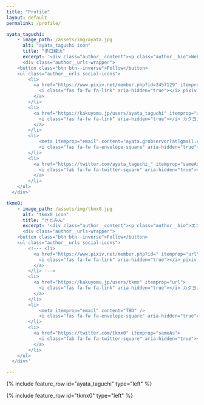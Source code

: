 ```yaml
---
title: "Profile"
layout: default
permalink: /profile/

ayata_taguchi:
    - image_path: /assets/img/ayata.jpg
      alt: "ayata_taguchi icon"
      title: "多口綾汰"
      excerpt: '<div class="author__content"><p class="author__bio">Webエンジニア．小説も絵もコードも書きます．エンジニアとしてはメタデータが好きです．</p></div>
      <div class="author__urls-wrapper">
    <button class="btn btn--inverse">Follow</button>
    <ul class="author__urls social-icons">
        <li>
          <a href="https://www.pixiv.net/member.php?id=2457129" itemprop="url">
            <i class="fas fa-fw fa-link" aria-hidden="true"></i> pixiv
          </a>
        </li>
        <li>
          <a href="https://kakuyomu.jp/users/ayata_taguchi" itemprop="url">
            <i class="fas fa-fw fa-link" aria-hidden="true"></i> カクヨム
          </a>
        </li>
        <li>
            <meta itemprop="email" content="ayata.grobserver[at]gmail.com" />
            <i class="fas fa-fw fa-envelope-square" aria-hidden="true"></i> ayata.grobserver[at]gmail.com
        </li>
        <li>
          <a href="https://twitter.com/ayata_taguchi_" itemprop="sameAs">
            <i class="fab fa-fw fa-twitter-square" aria-hidden="true"></i> @ayata_taguchi_
          </a>
        </li>
    </ul>
  </div>'

tkmx0:
    - image_path: /assets/img/tkmx0.jpg
      alt: "tkmx0 icon"
      title: "さとみん"
      excerpt: '<div class="author__content"><p class="author__bio">エンジニア．小説も絵もコードも書きます．エンジニアとしては最適化が好きです．</p></div>
      <div class="author__urls-wrapper">
    <button class="btn btn--inverse">Follow</button>
    <ul class="author__urls social-icons">
        <!--- <li>
          <a href="https://www.pixiv.net/member.php?id=" itemprop="url">
            <i class="fas fa-fw fa-link" aria-hidden="true"></i> pixiv
          </a>
        </li> --->
        <li>
          <a href="https://kakuyomu.jp/users/tkmx" itemprop="url">
            <i class="fas fa-fw fa-link" aria-hidden="true"></i> カクヨム
          </a>
        </li>
        <li>
            <meta itemprop="email" content="TBD" />
            <i class="fas fa-fw fa-envelope-square" aria-hidden="true"></i> TBD
        </li>
        <li>
          <a href="https://twitter.com/tkmx0" itemprop="sameAs">
            <i class="fab fa-fw fa-twitter-square" aria-hidden="true"></i> @tkmx0
          </a>
        </li>
    </ul>
  </div>'

---
```


{% include feature_row id="ayata_taguchi" type="left" %}

{% include feature_row id="tkmx0" type="left" %}